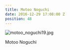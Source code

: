 ```yaml
---
title: Motoo Noguchi
date: 2016-12-29 17:08:00 Z
position: 48
---
```


![motoo_noguchi19.jpg](/uploads/motoo_noguchi19.jpg)

Motoo Noguchi